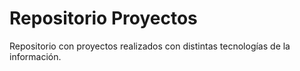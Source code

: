 # Repositorio Proyectos

Repositorio con proyectos realizados con distintas tecnologías de la información.
